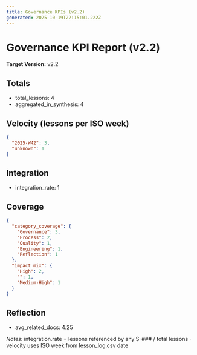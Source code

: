 ```yaml
---
title: Governance KPIs (v2.2)
generated: 2025-10-19T22:15:01.222Z
---
```


# Governance KPI Report (v2.2)

**Target Version:** v2.2

## Totals
- total_lessons: 4
- aggregated_in_synthesis: 4

## Velocity (lessons per ISO week)
```json
{
  "2025-W42": 3,
  "unknown": 1
}
```

## Integration
- integration_rate: 1

## Coverage
```json
{
  "category_coverage": {
    "Governance": 3,
    "Process": 2,
    "Quality": 1,
    "Engineering": 1,
    "Reflection": 1
  },
  "impact_mix": {
    "High": 2,
    "": 1,
    "Medium-High": 1
  }
}
```

## Reflection
- avg_related_docs: 4.25

_Notes_: integration.rate = lessons referenced by any S-### / total lessons · velocity uses ISO week from lesson_log.csv date